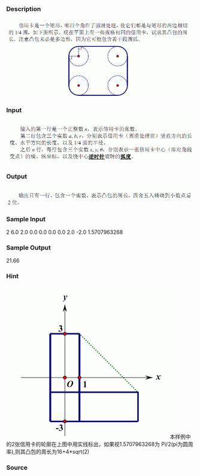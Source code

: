 
### Description
![](/JudgeOnline/upload/201401/11(8).jpg)
### Input
![](/JudgeOnline/upload/201401/22(18).jpg)
### Output
![](/JudgeOnline/upload/201401/33(1).jpg)
### Sample Input
2
6.0 2.0 0.0
0.0 0.0 0.0
2.0 -2.0 1.5707963268

### Sample Output
21.66

### Hint
![](/JudgeOnline/upload/201401/44(6).jpg)
本样例中的2张信用卡的轮廓在上图中用实线标出，如果视1.5707963268为
Pi/2(pi为圆周率),则其凸包的周长为16+4*sqrt(2)
### Source
